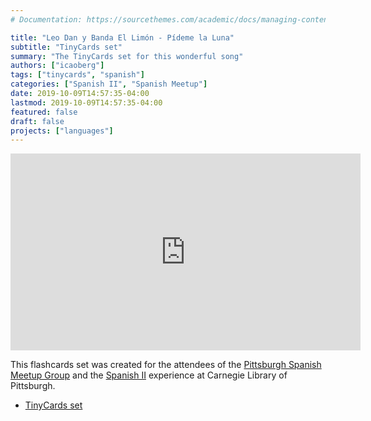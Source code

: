 ```yaml
---
# Documentation: https://sourcethemes.com/academic/docs/managing-content/

title: "Leo Dan y Banda El Limón - Pídeme la Luna"
subtitle: "TinyCards set"
summary: "The TinyCards set for this wonderful song"
authors: ["icaoberg"]
tags: ["tinycards", "spanish"]
categories: ["Spanish II", "Spanish Meetup"]
date: 2019-10-09T14:57:35-04:00
lastmod: 2019-10-09T14:57:35-04:00
featured: false
draft: false
projects: ["languages"]
---
```


<iframe width="560" height="315" src="https://www.youtube.com/embed/1aSc2xjtn6M" frameborder="0" allow="accelerometer; autoplay; encrypted-media; gyroscope; picture-in-picture" allowfullscreen></iframe>

This flashcards set was created for the attendees of the [Pittsburgh Spanish Meetup Group](https://www.meetup.com/Pittsburgh-Spanish/events/264262917/) and the [Spanish II](https://www.carnegielibrary.org/?s=spanish+ii&search-location=Website) experience at Carnegie Library of Pittsburgh.

* [TinyCards set](https://tinycards.duolingo.com/decks/NF8VvHNk/leo-dan-pideme-la-luna)

